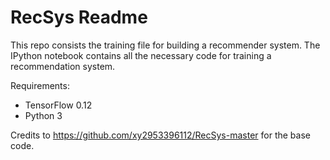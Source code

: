 # RecSys Readme

This repo consists the training file for building a recommender system.
The IPython notebook contains all the necessary code for training a recommendation system.

Requirements:
 - TensorFlow 0.12
 - Python 3

Credits to https://github.com/xy2953396112/RecSys-master for the base code.
